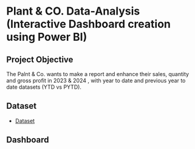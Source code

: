 # Plant & CO. Data-Analysis (Interactive Dashboard creation using Power BI)
## Project Objective 
The Palnt & Co. wants to make a report and enhance their sales, quantity and gross profit in 2023 & 2024 , with year to date and previous year to date datasets (YTD vs PYTD).

## Dataset
- <a href="https://docs.google.com/spreadsheets/d/1Qs61LBUxIN50Cl5IO4m6u2Y2ODhs0pqNhAqhUxVPO_Q/edit?usp=sharing">Dataset</a>

## Dashboard 
